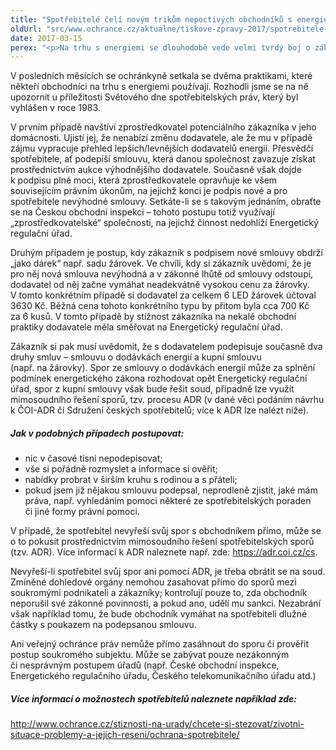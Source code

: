 ```yaml
---
title: "Spotřebitelé čelí novým trikům nepoctivých obchodníků s energiemi"
oldUrl: "src/www.ochrance.cz/aktualne/tiskove-zpravy-2017/spotrebitele-celi-novym-trikum-nepoctivych-obchodniku-s-energiemi"
date: 2017-03-15
perex: "<p>Na trhu s energiemi se dlouhodobě vede velmi tvrdý boj o zákazníka. Toto prostředí také přitahuje společnosti a obchodníky, jejichž jednání se někdy pohybuje na hraně zákona i morálky. Spotřebitel se před těmito praktikami nejlépe ochrání tím, že v časové tísni a bez řádné úvahy nic nepodepíše. A to ani tehdy, tvrdí-li mu obchodník, že jeho podpis je nezávazný. V opačném případě se spotřebitel sice stále může bránit, potřebuje k tomu ovšem dostatek informací a znalost vlastních práv. A musí jednat rychle. </p>"
---
```


<!-- imported from the old website -->

<p>V posledních měsících se ochránkyně setkala se dvěma praktikami, které někteří obchodníci na trhu s energiemi používají. Rozhodli jsme se na ně upozornit u příležitosti Světového dne spotřebitelských práv, který byl vyhlášen v roce 1983. </p> <p>V prvním případě navštíví zprostředkovatel potenciálního zákazníka v jeho domácnosti. Ujistí jej, že nenabízí změnu dodavatele, ale že mu v případě zájmu vypracuje přehled lepších/levnějších dodavatelů energií. Přesvědčí spotřebitele, ať podepíší smlouvu, která danou společnost zavazuje získat prostřednictvím aukce výhodnějšího dodavatele. Současně však dojde k podpisu plné moci, která zprostředkovatele opravňuje ke všem souvisejícím právním úkonům, na jejichž konci je podpis nové a pro spotřebitele nevýhodné smlouvy. Setkáte-li se s takovým jednáním, obraťte se na Českou obchodní inspekci – tohoto postupu totiž využívají „zprostředkovatelské“ společnosti, na jejichž činnost nedohlíží Energetický regulační úřad.  </p> <p>Druhým případem je postup, kdy zákazník s podpisem nové smlouvy obdrží „jako dárek“ např. sadu žárovek. Ve chvíli, kdy si zákazník uvědomí, že je pro něj nová smlouva nevýhodná a v zákonné lhůtě od smlouvy odstoupí, dodavatel od něj začne vymáhat neadekvátně vysokou cenu za žárovky. V tomto konkrétním případě si dodavatel za celkem 6 LED žárovek účtoval 3630 Kč. Běžná cena tohoto konkrétního typu by přitom byla cca 700 Kč za 6 kusů. V tomto případě by stížnost zákazníka na nekalé obchodní praktiky dodavatele měla směřovat na Energetický regulační úřad.</p> <p>Zákazník si pak musí uvědomit, že s dodavatelem podepisuje současně dva druhy smluv – smlouvu o dodávkách energií a kupní smlouvu (např. na žárovky). Spor ze smlouvy o dodávkách energií může za splnění podmínek energetického zákona rozhodovat opět Energetický regulační úřad, spor z kupní smlouvy však bude řešit soud, případně lze využít mimosoudního řešení sporů, tzv. procesu ADR (v dané věci podáním návrhu k ČOI-ADR či Sdružení českých spotřebitelů; více k ADR lze nalézt níže).    </p> <h5>Jak v podobných případech postupovat:</h5> <ul><li>nic v časové tísni nepodepisovat;</li><li>vše si pořádně rozmyslet a informace si ověřit;</li><li>nabídky probrat v širším kruhu s rodinou a s přáteli;</li><li>pokud jsem již nějakou smlouvu podepsal, neprodleně zjistit, jaké mám práva, např. vyhledáním pomoci některé ze spotřebitelských poraden či jiné formy právní pomoci.</li></ul> <p>V případě, že spotřebitel nevyřeší svůj spor s obchodníkem přímo, může se o to pokusit prostřednictvím mimosoudního řešení spotřebitelských sporů (tzv. ADR). Více informací k ADR naleznete např. zde: <a href="https://adr.coi.cz/cs" target="_blank">https://adr.coi.cz/cs</a>.</p> <p>Nevyřeší-li spotřebitel svůj spor ani pomocí ADR, je třeba obrátit se na soud. Zmíněné dohledové orgány nemohou zasahovat přímo do sporů mezi soukromými podnikateli a zákazníky; kontrolují pouze to, zda obchodník neporušil své zákonné povinnosti, a pokud ano, udělí mu sankci. Nezabrání však například tomu, že bude obchodník vymáhat na spotřebiteli dlužné částky s poukazem na podepsanou smlouvu. </p> <p>Ani veřejný ochránce práv nemůže přímo zasáhnout do sporu či prověřit postup soukromého subjektu. Může se zabývat pouze nezákonným či nesprávným postupem úřadů (např. České obchodní inspekce, Energetického regulačního úřadu, Českého telekomunikačního úřadu atd.) </p> <h5>Více informací o možnostech spotřebitelů naleznete například zde:</h5> <p><a href="https://www.ochrance.cz/stiznosti-na-urady/chcete-si-stezovat/zivotni-situace-problemy-a-jejich-reseni/ochrana-spotrebitele/">http://www.ochrance.cz/stiznosti-na-urady/chcete-si-stezovat/zivotni-situace-problemy-a-jejich-reseni/ochrana-spotrebitele/</a></p>
